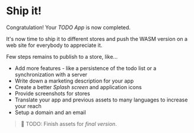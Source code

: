# Ship it!

Congratulation! Your _TODO App_ is now completed.

It's now time to ship it to different stores and push the WASM version on a web site for everybody to appreciate it.

Few steps remains to publish to a store, like...

* Add more features - like a persistence of the todo list or a synchronization with a server
* Write down a marketing description for your app
* Create a better _Splash screen_  and application icons
* Provide screenshots for stores
* Translate your app and previous assets to many languages to increase your reach
* Setup a domain and an email

> 🚧 TODO: Finish assets for _final version_.
